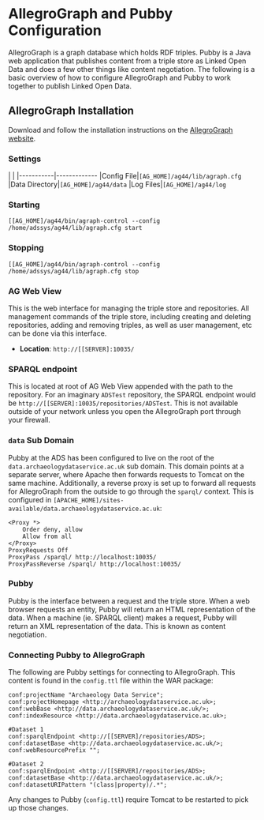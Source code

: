 AllegroGraph and Pubby Configuration
====================================

AllegroGraph is a graph database which holds RDF triples. Pubby is a Java web application that publishes content from a triple store as Linked Open Data and does a few other things like content negotiation. The following is a basic overview of how to configure AllegroGraph and Pubby to work together to publish Linked Open Data.

AllegroGraph Installation
-------------------------

Download and follow the installation instructions on the [AllegroGraph website](http://www.franz.com/agraph/downloads/).

### Settings ###

|           |
|-----------|-------------
|Config File|`[AG_HOME]/ag44/lib/agraph.cfg`
|Data Directory|`[AG_HOME]/ag44/data`
|Log Files|`[AG_HOME]/ag44/log`

### Starting ###

```
[[AG_HOME]/ag44/bin/agraph-control --config /home/adssys/ag44/lib/agraph.cfg start
```

### Stopping ###

```
[[AG_HOME]/ag44/bin/agraph-control --config /home/adssys/ag44/lib/agraph.cfg stop
```

### AG Web View ###

This is the web interface for managing the triple store and repositories. All management commands of the triple store, including creating and deleting repositories, adding and removing triples, as well as user management, etc can be done via this interface.

+ __Location__: `http://[[SERVER]:10035/`

### SPARQL endpoint ###

This is located at root of AG Web View appended with the path to the repository.  For an imaginary `ADSTest` repository, the SPARQL endpoint would be `http://[[SERVER]:10035/repositories/ADSTest`. This is not available outside of your network unless you open the AllegroGraph port through your firewall.

### `data` Sub Domain ###

Pubby at the ADS has been configured to live on the root of the `data.archaeologydataservice.ac.uk` sub domain.  This domain points at a separate server, where Apache then forwards requests to Tomcat on the same machine.  Additionally, a reverse proxy is set up to forward all requests for AllegroGraph from the outside to go through the `sparql/` context.  This is configured in `[APACHE_HOME]/sites-available/data.archaeologydataservice.ac.uk`:

```
<Proxy *>
    Order deny, allow
    Allow from all
</Proxy>
ProxyRequests Off
ProxyPass /sparql/ http://localhost:10035/
ProxyPassReverse /sparql/ http://localhost:10035/
```

### Pubby ###

Pubby is the interface between a request and the triple store. When a web browser requests an entity, Pubby will return an HTML representation of the data. When a machine (ie. SPARQL client) makes a request, Pubby will return an XML representation of the data. This is known as content negotiation.

### Connecting Pubby to AllegroGraph ###

The following are Pubby settings for connecting to AllegroGraph. This content is found in the `config.ttl` file within the WAR package:

```
conf:projectName "Archaeology Data Service";
conf:projectHomepage <http://archaeologydataservice.ac.uk>;
conf:webBase <http://data.archaeologydataservice.ac.uk/>;
conf:indexResource <http://data.archaeologydataservice.ac.uk>;

#Dataset 1
conf:sparqlEndpoint <http://[[SERVER]/repositories/ADS>;
conf:datasetBase <http://data.archaeologydataservice.ac.uk/>;
conf:webResourcePrefix "";

#Dataset 2
conf:sparqlEndpoint <http://[[SERVER]/repositories/ADS>;
conf:datasetBase <http://data.archaeologydataservice.ac.uk/>;
conf:datasetURIPattern "(class|property)/.*";
```

Any changes to Pubby (`config.ttl`) require Tomcat to be restarted to pick up those changes.
